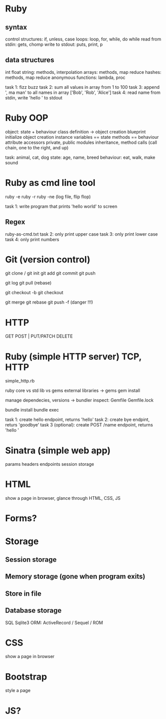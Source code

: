 # Ruby

## syntax
control structures: if, unless, case
loops: loop, for, while, do while
read from stdin: gets, chomp
write to stdout: puts, print, p

## data structures
int
float
string: methods, interpolation
arrays: methods, map reduce
hashes: methods, map reduce
anonymous functions: lambda, proc

task 1: fizz buzz
task 2: sum all values in array from 1 to 100
task 3: append ', ma man' to all names in array ['Bob', 'Rob', 'Alice']
task 4: read name from stdin, write 'hello <name>' to stdout

# Ruby OOP

object: state + behaviour
class definition -> object creation blueprint
initialize
object creation
instance variables == state
methods == behaviour
attribute accessors
private, public
modules
inheritance, method calls (call chain, one to the right, and up)

task: animal, cat, dog
state: age, name, breed
behaviour: eat, walk, make sound

# Ruby as cmd line tool
ruby -e
ruby -r
ruby -ne (log file, flip flop)

task 1: write program that prints 'hello world' to screen

## Regex
ruby-as-cmd.txt
task 2: only print upper case
task 3: only print lower case
task 4: only print numbers

# Git (version control)
git clone / git init
git add
git commit
git push

git log
git pull (rebase)

git checkout -b
git checkout

git merge
git rebase
git push -f (danger !!!)

# HTTP
GET POST | PUT/PATCH DELETE

# Ruby (simple HTTP server) TCP, HTTP
simple_http.rb

ruby core vs std lib vs gems
external libraries -> gems
gem install

manage dependecies, versions -> bundler
inspect:
Gemfile
Gemfile.lock

bundle install
bundle exec

task 1: create hello endpoint, returns 'hello'
task 2: create bye endpint, returs 'goodbye'
task 3 (optional): create POST /name endpoint, returns 'hello <name>'

# Sinatra (simple web app)
params
headers
endpoints
session storage

# HTML
show a page in browser, glance through HTML, CSS, JS

# Forms?

# Storage
## Session storage
## Memory storage (gone when program exits)
## Store in file
## Database storage
SQL
Sqlite3
ORM:
ActiveRecord / Sequel / ROM

# CSS
show a page in browser

# Bootstrap
style a page

# JS?

